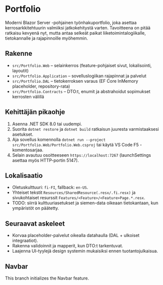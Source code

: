 # Portfolio

Moderni Blazor Server -pohjainen työnhakuportfolio, joka asettaa kerrosarkkitehtuurin valmiiksi jatkokehitystä varten. Tavoitteena on pitää ratkaisu kevyenä nyt, mutta antaa selkeät paikat liiketoimintalogiikalle, tietokannalle ja rajapinnoille myöhemmin.

## Rakenne
- `src/Portfolio.Web` – selainkerros (feature-pohjaiset sivut, lokalisointi, layoutit)
- `src/Portfolio.Application` – sovelluslogiikan rajapinnat ja palvelut
- `src/Portfolio.DAL` – tietokerroksen varaus (EF Core InMemory placeholder, repository-rata)
- `src/Portfolio.Contracts` – DTO:t, enumit ja abstrahoidut sopimukset kerrosten välillä

## Kehittäjän pikaohje
1. Asenna .NET SDK 8.0 tai uudempi.
2. Suorita `dotnet restore` ja `dotnet build` ratkaisun juuresta varmistaaksesi asetukset.
3. Aja sovellus komennolla `dotnet run --project src/Portfolio.Web/Portfolio.Web.csproj` tai käytä VS Code F5 -komentosarjaa.
4. Selain avautuu osoitteeseen `https://localhost:7267` (launchSettings asettaa myös HTTP-portin 5147).

## Lokalisaatio
- Oletuskulttuuri: `fi-FI`, fallback: `en-US`.
- Yhteiset tekstit `Resources/SharedResource(.resx/.fi.resx)` ja sivukohtaiset resurssit `Features/<Feature>/<Feature>Page.*.resx`.
- TODO: siirrä kulttuuriasetukset ja siemen-data oikeaan tietokantaan, kun ympäristöt on päätetty.

## Seuraavat askeleet
- Korvaa placeholder-palvelut oikealla datahaulla (DAL + ulkoiset integraatiot).
- Rakenna validoinnit ja mapperit, kun DTO:t tarkentuvat.
- Laajenna UI-tyylejä design systemin mukaisiksi ennen tuotantojulkaisua.

## Navbar
This branch initializes the Navbar feature.
